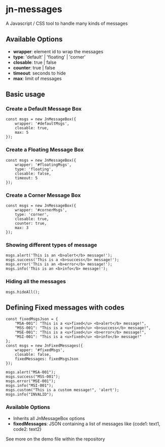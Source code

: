 # jn-messages
A Javascript / CSS tool to handle many kinds of messages

## Available Options
- **wrapper**: element id to wrap the messages
- **type**: 'default' | 'floating' | 'corner'
- **closable**: true | false
- **counter**: true | false
- **timeout**: seconds to hide
- **max**: limit of messages

## Basic usage

### Create a Default Message Box
```
const msgs = new JnMessageBox({
    wrapper: '#defaultMsgs', 
    closable: true, 
    max: 5
});
```

### Create a Floating Message Box
```
const msgs = new JnMessageBox({
    wrapper: '#floatingMsgs', 
    type: 'floating', 
    closable: false, 
    timeout: 5
});
```

### Create a Corner Message Box
```
const msgs = new JnMessageBox({
    wrapper: '#cornerMsgs', 
    type: 'corner', 
    closable: true,
    counter: true, 
    max: 3
});
```

### Showing different types of message
```
msgs.alert('This is an <b>alert</b> message!');
msgs.success('This is a <b>success</b> message!');
msgs.error('This is an <b>error</b> message!');
msgs.info('This is an <b>info</b> message!');
```

### Hiding all the messages
```
msgs.hideAll();
```

## Defining Fixed messages with codes
```
const fixedMsgsJson = {
    "MSA-001": "This is a <u>fixed</u> <b>alert</b> message!",
    "MSS-001": "This is a <u>fixed</u> <b>success</b> message!",
    "MSE-001": "This is a <u>fixed</u> <b>error</b> message!",
    "MSI-001": "This is a <u>fixed</u> <b>info</b> message!"
};
const msgs = new JnFixedMessages({
    wrapper: '#fixedMsgs', 
    closable: false, 
    fixedMessages: fixedMsgsJson
});

msgs.alert("MSA-001");
msgs.success("MSS-001");
msgs.error("MSE-001");
msgs.info("MSI-001");
msgs.custom("This is a custom message!", 'alert');
msgs.info("INVALID");
```

### Available Options
- Inherits all JnMessageBox options
- **fixedMessages**: JSON containing a list of messages like {code1: text1, code2: text2}

See more on the demo file within the repository
